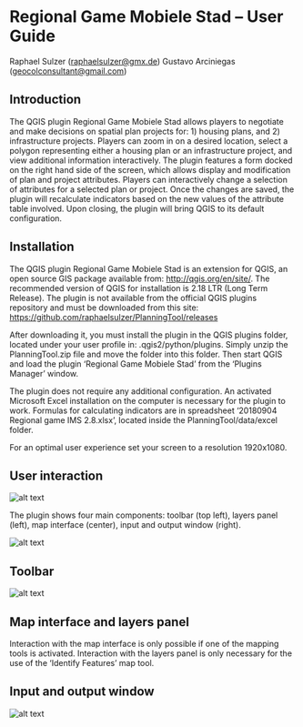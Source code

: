 # Regional Game Mobiele Stad – User Guide
Raphael Sulzer (raphaelsulzer@gmx.de)
Gustavo Arciniegas (geocolconsultant@gmail.com)

## Introduction

The QGIS plugin Regional Game Mobiele Stad allows players to negotiate and make decisions on spatial plan projects for:  1) housing plans, and 2) infrastructure projects. Players can zoom in on a desired location, select a polygon representing either a housing plan or an infrastructure project, and view additional information interactively. The plugin features a form docked on the right hand side of the screen, which allows display and modification of plan and project attributes.  Players can interactively change a selection of attributes for a selected plan or project. Once the changes are saved, the plugin will recalculate indicators based on the new values of the attribute table involved. Upon closing, the plugin will bring QGIS to its default configuration.


## Installation

The QGIS plugin Regional Game Mobiele Stad is an extension for QGIS, an open source GIS package available from: http://qgis.org/en/site/. The recommended version of QGIS for installation is 2.18 LTR (Long Term Release). The plugin is not available from the official QGIS plugins repository and must be downloaded from this site: https://github.com/raphaelsulzer/PlanningTool/releases

After downloading it, you must install the plugin in the QGIS plugins folder, located under your user profile in: .qgis2/python/plugins. Simply unzip the PlanningTool.zip file and move the folder into this folder. Then start QGIS and load the plugin ‘Regional Game Mobiele Stad’ from the ‘Plugins Manager’ window.

The plugin does not require any additional configuration. An activated Microsoft Excel installation on the computer is necessary for the plugin to work. Formulas for calculating indicators are in spreadsheet ‘20180904 Regional game IMS 2.8.xlsx’, located inside the PlanningTool/data/excel folder.

For an optimal user experience set your screen to a resolution 1920x1080.


## User interaction

![alt text](images/start.png?raw=true "Title")

The plugin shows four main components: toolbar (top left), layers panel (left), map interface (center), input and output window (right).

![alt text](images/gui.png?raw=true "QGIS user interface with Regional Game Mobiele Stad")


## Toolbar

![alt text](images/toolbar.png?raw=true "Title")


## Map interface and layers panel

Interaction with the map interface is only possible if one of the mapping tools is activated. Interaction with the layers panel is only necessary for the use of the ‘Identify Features’ map tool.


## Input and output window

![alt text](images/input_output.png?raw=true "Title")
